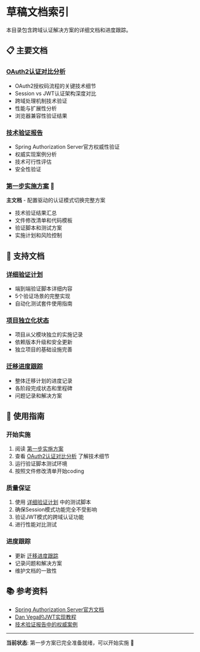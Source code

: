 # 草稿文档索引

本目录包含跨域认证解决方案的详细文档和进度跟踪。

## 📋 主要文档

### [OAuth2认证对比分析](./oauth2-session-vs-jwt-comprehensive-analysis.md)
- OAuth2授权码流程的关键技术细节
- Session vs JWT认证架构深度对比
- 跨域处理机制技术验证
- 性能与扩展性分析
- 浏览器兼容性验证结果

### [技术验证报告](./technical-validation-report.md)
- Spring Authorization Server官方权威性验证
- 权威实现案例分析
- 技术可行性评估
- 安全性验证

### [第一步实施方案](./step1-master-plan.md) 🎯
**主文档** - 配置驱动的认证模式切换完整方案
- 技术验证结果汇总
- 文件修改清单和代码模板
- 验证脚本和测试方案
- 实施计划和风险控制

## 📂 支持文档

### [详细验证计划](./step1-detailed-validation-plan.md)
- 端到端验证脚本详细内容
- 5个验证场景的完整实现
- 自动化测试套件使用指南

### [项目独立化状态](./project-independence-status.md)
- 项目从父模块独立的实施记录
- 依赖版本升级和安全更新
- 独立项目的基础设施完善

### [迁移进度跟踪](./cross-domain-auth-migration-progress.md)
- 整体迁移计划的进度记录
- 各阶段完成状态和里程碑
- 问题记录和解决方案

## 🎯 使用指南

### 开始实施
1. 阅读 [第一步实施方案](./step1-master-plan.md)
2. 查看 [OAuth2认证对比分析](./oauth2-session-vs-jwt-comprehensive-analysis.md) 了解技术细节
3. 运行验证脚本测试环境
4. 按照文件修改清单开始coding

### 质量保证
1. 使用 [详细验证计划](./step1-detailed-validation-plan.md) 中的测试脚本
2. 确保Session模式功能完全不受影响
3. 验证JWT模式的跨域认证功能
4. 进行性能对比测试

### 进度跟踪
- 更新 [迁移进度跟踪](./cross-domain-auth-migration-progress.md)
- 记录问题和解决方案
- 维护文档的一致性

## 📚 参考资料

- [Spring Authorization Server官方文档](https://docs.spring.io/spring-authorization-server/reference/getting-started.html)
- [Dan Vega的JWT实现教程](https://www.danvega.dev/blog/spring-security-jwt)
- [技术验证报告中的权威案例](./technical-validation-report.md#权威实现案例分析)

---

**当前状态**: 第一步方案已完全准备就绪，可以开始实施 🚀 